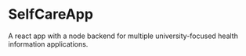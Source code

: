 # SelfCareApp
A react app with a node backend for multiple university-focused health information applications.
